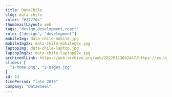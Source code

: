 ```yaml
---
title: DataChile
slug: data-chile
color: "#3277dc"
thumbnailLayout: web
tags: "design,development,react"
role: ["design", "development"]
mobileImg: data-chile-mobile.jpg
mobileImg2x: data-chile-mobile@2x.jpg
laptopImg: data-chile-laptop.jpg
laptopImg2x: data-chile-laptop@2x.jpg
archivedlLink: https://web.archive.org/web/20220113092447/https://es.datachile.io/
slides: [
  "1-home.png", "2-pages.jpg"
]
id: 14
timePeriod: "late 2018"
company: "Datawheel"
---
```

